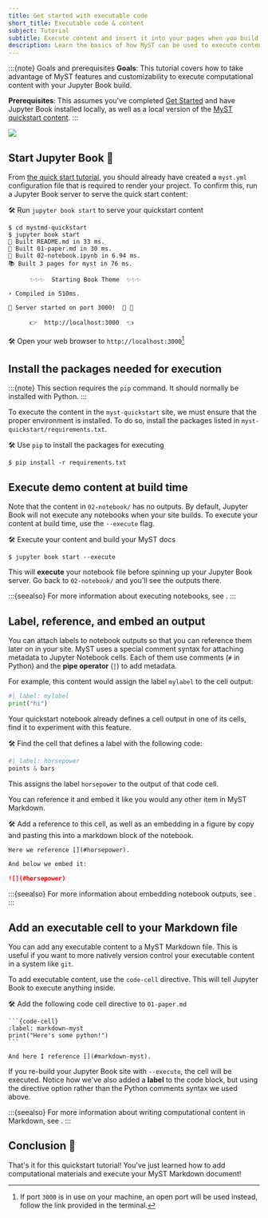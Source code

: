 ```yaml
---
title: Get started with executable code
short_title: Executable code & content
subject: Tutorial
subtitle: Execute content and insert it into your pages when you build your MyST project.
description: Learn the basics of how MyST can be used to execute content with Jupyter technology.
---
```


:::{note} Goals and prerequisites
**Goals**: This tutorial covers how to take advantage of MyST features and customizability to execute computational content with your Jupyter Book build.

**Prerequisites**: This assumes you've completed [Get Started](../getting-started/) and have Jupyter Book installed locally, as well as a local version of the [MyST quickstart content](https://github.com/jupyter-book/mystmd-quickstart).
:::

![](#lookout-for-tutorial-actions)

## Start Jupyter Book 🚀

From [the quick start tutorial](../getting-started/), you should already have created a `myst.yml` configuration file that is required to render your project.
To confirm this, run a Jupyter Book server to serve the quick start content:

🛠 Run `jupyter book start` to serve your quickstart content

```shell
$ cd mystmd-quickstart
$ jupyter book start
📖 Built README.md in 33 ms.
📖 Built 01-paper.md in 30 ms.
📖 Built 02-notebook.ipynb in 6.94 ms.
📚 Built 3 pages for myst in 76 ms.

      ✨✨✨  Starting Book Theme  ✨✨✨

⚡️ Compiled in 510ms.

🔌 Server started on port 3000!  🥳 🎉

      👉  http://localhost:3000  👈
```

🛠 Open your web browser to `http://localhost:3000`[^open-port]

[^open-port]: If port `3000` is in use on your machine, an open port will be used instead, follow the link provided in the terminal.

## Install the packages needed for execution

:::{note}
This section requires the `pip` command. It should normally be installed with Python.
:::

To execute the content in the `myst-quickstart` site, we must ensure that the proper environment is installed.
To do so, install the packages listed in `myst-quickstart/requirements.txt`.

🛠 Use `pip` to install the packages for executing

```shell
$ pip install -r requirements.txt
```

## Execute demo content at build time

Note that the content in `02-notebook/` has no outputs.
By default, Jupyter Book will not execute any notebooks when your site builds.
To execute your content at build time, use the `--execute` flag.

🛠 Execute your content and build your MyST docs

```shell
$ jupyter book start --execute
```

This will **execute** your notebook file before spinning up your Jupyter Book server.
Go back to `02-notebook/` and you'll see the outputs there.

:::{seealso}
For more information about executing notebooks, see [](xref:guide/execute-notebooks).
:::

## Label, reference, and embed an output

You can attach labels to notebook outputs so that you can reference them later on in your site.
MyST uses a special comment syntax for attaching metadata to Jupyter Notebook cells.
Each of them use comments (`#` in Python) and the **pipe operator** (`|`) to add metadata.

For example, this content would assign the label `mylabel` to the cell output:

```python
#| label: mylabel
print("hi")
```

Your quickstart notebook already defines a cell output in one of its cells, find it to experiment with this feature.

🛠 Find the cell that defines a label with the following code:

```python
#| label: horsepower
points & bars
```

This assigns the label `horsepower` to the output of that code cell.

You can reference it and embed it like you would any other item in MyST Markdown.

🛠 Add a reference to this cell, as well as an embedding in a figure by copy and pasting this into a markdown block of the notebook.

```markdown
Here we reference [](#horsepower).

And below we embed it:

![](#horsepower)
```

:::{seealso}
For more information about embedding notebook outputs, see [](xref:guide/reuse-jupyter-outputs).
:::

## Add an executable cell to your Markdown file

You can add any executable content to a MyST Markdown file.
This is useful if you want to more natively version control your executable content in a system like `git`.

To add executable content, use the `code-cell` directive.
This will tell Jupyter Book to execute anything inside.

🛠 Add the following code cell directive to `01-paper.md`

````
```{code-cell}
:label: markdown-myst
print("Here's some python!")
```

And here I reference [](#markdown-myst).
````

If you re-build your Jupyter Book site with `--execute`, the cell will be executed.
Notice how we've also added a **label** to the code block, but using the directive option rather than the Python comments syntax we used above.

:::{seealso}
For more information about writing computational content in Markdown, see [](xref:guide/notebooks-with-markdown).
:::

## Conclusion 🥳

That's it for this quickstart tutorial!
You've just learned how to add computational materials and execute your MyST Markdown document!
